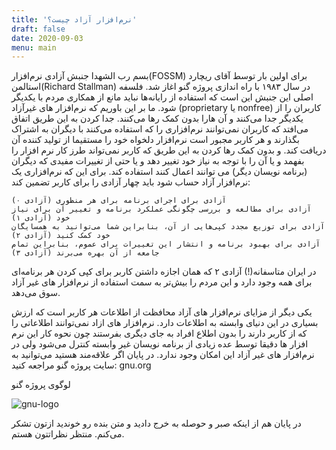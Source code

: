 ```yaml
---
title: 'نرم‌افزار آزاد چیست؟'
draft: false
date: 2020-09-03
menu: main
---
```


بسم رب الشهدا
جنبش آزادی نرم‌افزار(FOSSM) برای اولین بار توسط آقای ریچارد استالمن(Richard Stallman) در سال ۱۹۸۳ با راه اندازی پروژه گنو اغاز شد.
فلسفه اصلی این جنبش این است که استفاده از رایانه‌ها نباید مانع از همکاری مردم با یکدیگر شود.
ما بر این باوریم که نرم‌افزار های غیر‌آزاد (proprietary یا nonfree) کاربران را از یکدیگر جدا می‌کنند و آن هارا بدون کمک رها می‌کنند.
جدا کردن به این طریق اتفاق می‌افتد که کاربران نمی‌توانند نرم‌افزاری را که استفاده می‌کنند با دیگران به اشتراک بگذارند و هر کاربر مجبور است نرم‌افزار دلخواه خود را مستقیما از تولید کننده آن دریافت کند.
و بدون کمک رها کردن به این طریق که کاربر نمی‌تواند طرز کار نرم افزار را بفهمد و یا آن را با توجه به نیاز خود تغییر دهد و یا حتی از تغییرات مفیدی که دیگران (برنامه نویسان دیگر) می توانند اعمال کنند استفاده کند.
برای این که نرم‌افزاری یک نرم‌افزار آزاد حساب شود باید چهار آزادی را برای کاربر تضمین کند:

    آزادی برای اجرای برنامه برای هر منظوری (آزادی ۰)
    آزادی برای مطالعه و بررسی چگونگی عملکرد برنامه و تغییر آن برای نیاز خود (آزادی ۱)
    آزادی برای توزیع مجدد کپی‌هایی از آن، بنابراین شما می‌توانید به همسایگان خود کمک کنید (آزادی ۲)
    آزادی برای بهبود برنامه و انتشار این تغییرات برای عموم، بنابراین تمام جامعه از آن بهره می‌برند (آزادی ۳)

در ایران متاسفانه(!) آزادی ۲ که همان اجازه داشتن کاربر برای کپی کردن هر برنامه‌ای برای همه وجود دارد و این مردم را بیش‌تر به سمت استفاده از نرم‌افزار های غیر آزاد سوق می‌دهد.
 
یکی دیگر از مزایای نرم‌افزار های آزاد محافظت از اطلاعات هر کاربر است که ارزش بسیاری در این دنیای وابسته به اطلاعات دارد. نرم‌افزار های ازاد نمی‌توانند اطلاعاتی را که از کاربر دارند را بدون اطلاع افراد به جای دیگری بفرستند چون نحوه کار این نرم افزار ها دقیقا توسط عده زیادی از برنامه نویسان غیر وابسته کنترل می‌شود ولی در نرم‌افزار های غیر آزاد این امکان وجود ندارد.
در پایان اگر علاقه‌مند هستید می‌توانید به سایت پروژه گنو مراجعه کنید: gnu.org
 
لوگوی پروژه گنو

<img class="post-image" src="https://www.gnu.org/graphics/heckert_gnu.transp.small.png" alt="gnu-logo">
 
در پایان هم از اینکه صبر و حوصله به خرج دادید و متن بنده رو خوندید ازتون تشکر می‌کنم.
منتظر نظراتتون هستم.
